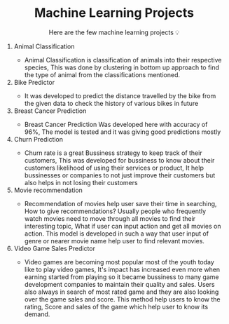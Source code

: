 <h1 align="center">Machine Learning Projects</h1>
<p align="center">
   Here are the few machine learning projects 💡 </p>
   
<ol>
<li>Animal Classification</li>
<ul> <li>Animal Classification is classification of animals into their respective species, This was done by clustering in bottom up approach to find the type of animal from the 
classifications mentioned.</li></ul>
<li>Bike Predictor</li>
<ul><li>It was developed to predict the distance travelled by the bike from the given data to check the history of various bikes in future</li></ul>
<li>Breast Cancer Prediction</li>
<ul><li>Breast Cancer Prediction Was developed here with accuracy of 96%, The model is tested and it was giving good predictions mostly</li></ul>
<li>Churn Prediction</li>
<ul><li>Churn rate is a great Bussiness strategy to keep track of their customers, This was developed for bussiness to know about their customers likelihood of using their services or product, It help bussinesses or companies to not just improve their customers but also helps in not losing their customers</li></ul>
<li>Movie recommendation</li>
<ul><li>Recommendation of movies help user save their time in searching, How to give recommendations? Usually people who frequently watch movies need to move through all movies to find their interesting topic, What if user can input action and get all movies on action. This model is developed in such a way that user input of genre or nearer movie name help user to find relevant movies. </li></ul>
<li>Video Game Sales Predictor</li>
<ul><li>Video games are becoming most popular most of the youth today like to play video games, It's impact has increased even more when earning started from playing so it became bussiness to many game development companies to maintain their quality and sales. Users also always in search of most rated game and they are also looking over the game sales and score. This method help users to know the rating, Score and sales of the game which help user to know its demand.</li></ul>
